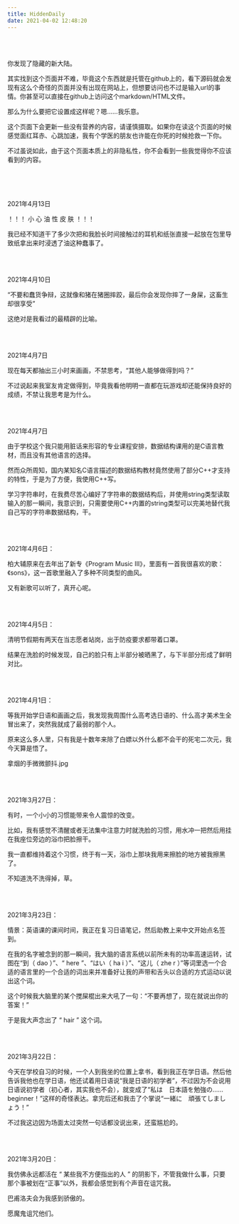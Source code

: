 ```yaml
---
title: HiddenDaily
date: 2021-04-02 12:48:20
---
```


 

<br/><br/>

你发现了隐藏的新大陆。

其实找到这个页面并不难，毕竟这个东西就是托管在github上的，看下源码就会发现有这么个奇怪的页面并没有出现在网站上，但想要访问也不过是输入url的事情。你甚至可以直接在github上访问这个markdown/HTML文件。

那么为什么要把它设置成这样呢？嗯……我乐意。

这个页面下会更新一些没有营养的内容，请谨慎摄取。如果你在读这个页面的时候感觉面红耳赤、心跳加速，我有个学医的朋友也许能在你死的时候抢救一下你。

不过虽说如此，由于这个页面本质上的非隐私性，你不会看到一些我觉得你不应该看到的内容。

<br/><br/><br/>

2021年4月13日

！！！ 小 心 油 性 皮 肤 ！！！

我已经不知道干了多少次把和我脸长时间接触过的耳机和纸张直接一起放在包里导致纸拿出来时浸透了油这种蠢事了。

<br/><br/>

2021年4月10日

“不要和蠢货争辩，这就像和猪在猪圈摔跤，最后你会发现你摔了一身屎，这畜生却很享受”

这绝对是我看过的最精辟的比喻。

<br/><br/>

2021年4月7日

现在每天都抽出三小时来画画，不禁思考，“其他人能够做得到吗？”

不过说起来我室友肯定做得到，毕竟我看他明明一直都在玩游戏却还能保持良好的成绩，不禁让我思考是为什么。

<br/><br/>

2021年4月7日

由于学校这个我只能用脏话来形容的专业课程安排，数据结构课用的是C语言教材，而且没有其他语言的选择。

然而众所周知，国内某知名C语言描述的数据结构教材竟然使用了部分C++才支持的特性，于是为了方便，我使用C++写。

学习字符串时，在我费尽苦心编好了字符串的数据结构后，并使用string类型读取输入的那一瞬间，我意识到，只需要使用C++内置的string类型可以完美地替代我自己写的字符串数据结构，干。

<br/><br/>

2021年4月6日：

柏大辅原来在去年出了新专《Program Music Ⅲ》，里面有一首我很喜欢的歌：《sons》，这一首歌里融入了多种不同类型的曲风。

又有新歌可以听了，真开心呢。

<br/><br/>

2021年4月5日：

清明节假期有两天在当志愿者站岗，出于防疫要求都带着口罩。

结果在洗脸的时候发现，自己的脸只有上半部分被晒黑了，与下半部分形成了鲜明对比。

<br/><br/>

2021年4月1日：

等我开始学日语和画画之后，我发现我周围什么高考选日语的、什么高才美术生全冒出来了，突然我就成了最弱的那个人。

原来这么多人里，只有我是十数年来除了白嫖以外什么都不会干的死宅二次元，我今天算是悟了。

拿烟的手微微颤抖.jpg

<br/><br/>

2021年3月27日：

有时，一个小小的习惯能带来令人震惊的改变。

比如，我有感觉不清醒或者无法集中注意力时就洗脸的习惯，用水冲一把然后用挂在我座位旁边的浴巾把脸擦干。

我一直都维持着这个习惯，终于有一天，浴巾上那块我用来擦脸的地方被我擦黑了。

不知道洗不洗得掉，草。

<br/><br/>

2021年3月23日：

情景：英语课的课间时间，我正在复习日语笔记，然后助教上来中文开始点名签到。

在我的名字被念到的那一瞬间，我大脑的语言系统以前所未有的功率高速运转，试图在“到（ dao ）”、“ here ”、“はい（ ha i ）”、“这儿（ zhe r ）”等词里选一个合适的语言里的一个合适的词出来并准备好让我的声带和舌头以合适的方式运动以说出这个词。

这个时候我大脑里的某个搅屎棍出来大吼了一句：“不要再想了，现在就说出你的答案！”

于是我大声念出了 “ hair ” 这个词。

<br/><br/>

2021年3月22日：

今天在学校自习的时候，一个人到我坐的位置上拿书，看到我正在学日语。然后他告诉我他也在学日语，他还试着用日语说“我是日语的初学者”，不过因为不会说用日语说初学者（初心者，其实我也不会），就变成了“私は　日本語を勉強の……beginner！”这样的奇怪表达。拿完后还和我击了个掌说“一緒に　頑張てしましょう！”

不过我这边因为场面太过突然一句话都没说出来，还蛮尴尬的。

<br/><br/>

2021年3月20日：

我仿佛永远都活在 “ 某些我不方便指出的人 ” 的阴影下，不管我做什么事，只要那个事被划在“正事”以外，我都会感觉到有个声音在诅咒我。

巴甫洛夫会为我感到骄傲的。

愿魔鬼诅咒他们。